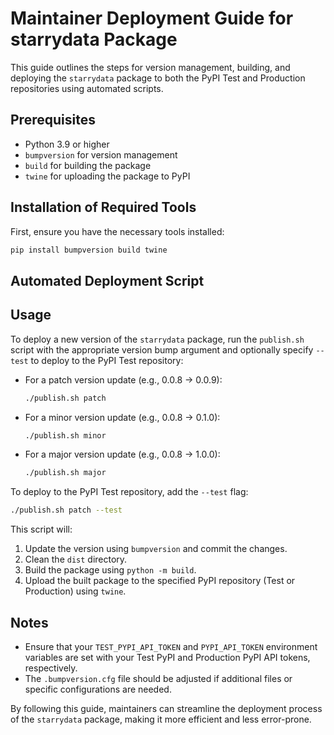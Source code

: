 # Maintainer Deployment Guide for starrydata Package

This guide outlines the steps for version management, building, and deploying the `starrydata` package to both the PyPI Test and Production repositories using automated scripts.

## Prerequisites

- Python 3.9 or higher
- `bumpversion` for version management
- `build` for building the package
- `twine` for uploading the package to PyPI

## Installation of Required Tools

First, ensure you have the necessary tools installed:

```sh
pip install bumpversion build twine
```

## Automated Deployment Script

## Usage

To deploy a new version of the `starrydata` package, run the `publish.sh` script with the appropriate version bump argument and optionally specify `--test` to deploy to the PyPI Test repository:

- For a patch version update (e.g., 0.0.8 → 0.0.9):

  ```sh
  ./publish.sh patch
  ```

- For a minor version update (e.g., 0.0.8 → 0.1.0):

  ```sh
  ./publish.sh minor
  ```

- For a major version update (e.g., 0.0.8 → 1.0.0):

  ```sh
  ./publish.sh major
  ```

To deploy to the PyPI Test repository, add the `--test` flag:

  ```sh
  ./publish.sh patch --test
  ```

This script will:

1. Update the version using `bumpversion` and commit the changes.
2. Clean the `dist` directory.
3. Build the package using `python -m build`.
4. Upload the built package to the specified PyPI repository (Test or Production) using `twine`.

## Notes

- Ensure that your `TEST_PYPI_API_TOKEN` and `PYPI_API_TOKEN` environment variables are set with your Test PyPI and Production PyPI API tokens, respectively.
- The `.bumpversion.cfg` file should be adjusted if additional files or specific configurations are needed.

By following this guide, maintainers can streamline the deployment process of the `starrydata` package, making it more efficient and less error-prone.
